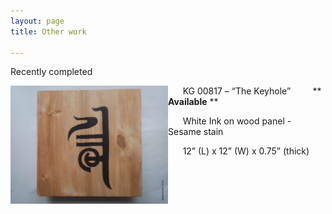 ```yaml
---
layout: page
title: Other work

---
```


Recently completed

<p float="left">
<img align="left" src="https://github.com/ageleeinks/ageleeinks.github.io/raw/master/images/KG00817%20Sample%20%231%20-%20Sesame%20%2B%20India%20Ink%20-%20No%20Gesso%20-%20WMarkd.jpg" width="50%">

</p>

&nbsp; &nbsp; &nbsp; KG 00817 – “The Keyhole” &nbsp; &nbsp; &nbsp; &nbsp; ** **Available** **


&nbsp; &nbsp; &nbsp; White Ink on wood panel - Sesame stain

&nbsp; &nbsp; &nbsp; 12” (L) x 12” (W) x 0.75” (thick)

&nbsp;
&nbsp;

